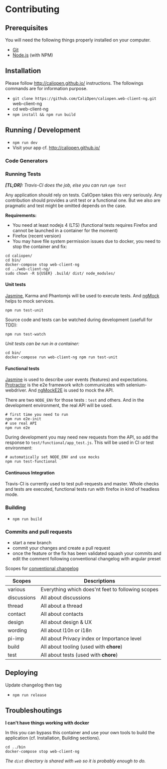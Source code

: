 # Contributing

## Prerequisites

You will need the following things properly installed on your computer.

* [Git](http://git-scm.com/)
* [Node.js](http://nodejs.org/) (with NPM)

## Installation

Please follow http://caliopen.github.io/ instructions. The followings commands are for information
purpose.

* `git clone https://github.com/CaliOpen/caliopen.web-client-ng.git` web-client-ng
* cd web-client-ng
* `npm install && npm run build`

## Running / Development

* `npm run dev`
* Visit your app cf. http://caliopen.github.io/

### Code Generators

### Running Tests

_**[TL;DR]:** Travis-CI does the job, else you can run `npm test`_

Any application should rely on tests. CaliOpen takes this very seriously.
Any contribution should provides a unit test or a functional one. But we also are pragmatic and test
might be omitted depends on the case.

**Requirements:**

* You need at least nodejs 4 (LTS) (functional tests requires Firefox and cannot be launched in a
container for the moment)
* Firefox (recent version)
* You may have file system permission issues due to docker, you need to stop the container and fix:

```
cd caliopen/
cd bin/
docker-compose stop web-client-ng
cd ../web-client-ng/
sudo chown -R ${USER} .build/ dist/ node_modules/
```

#### Unit tests

[Jasmine][1], Karma and Phantomjs will be used to execute tests. And [ngMock][4] helps to mock
services.

```
npm run test-unit
```

Source code and tests can be watched during development (usefull for TDD):

```
npm run test-watch
```

_Unit tests can be run in a container:_

```
cd bin/
docker-compose run web-client-ng npm run test-unit
```

#### Functional tests

[Jasmine][1] is used to describe user events (features) and expectations. [Protractor][2] is the
e2e framework witch communicates with selenium-webdriver. And [ngMockE2E][3] is used to mock the API.

There are two `NODE_ENV` for those tests : `test` and others.
And in the development environment, the real API will be used.

```
# first time you need to run
npm run e2e-init
# use real API
npm run e2e
```

During development you may need new requests from the API, so add the response to
`test/functional/app_test.js`. This will be used in CI or test environment:

```
# automatically set NODE_ENV and use mocks
npm run test-functional
```

#### Continuous Integration

Travis-CI is currently used to test pull-requests and master. Whole checks and tests are executed,
functional tests run with firefox in kind of headless mode.

### Building

* `npm run build`

### Commits and pull requests

- start a new branch
- commit your changes and create a pull request
- once the feature or the fix has been validated squash your commits and edit the comment following
conventional changelog with angular preset

Scopes for [conventional changelog](https://github.com/ajoslin/conventional-changelog)

| Scopes      | Descriptions                                        |
|-------------|-----------------------------------------------------|
| various     | Everything which does'nt feet to following scopes   |
| discussions | All about discussions                               |
| thread      | All about a thread                                  |
| contact     | All about contacts                                  |
| design      | All about design & UX                               |
| wording     | All about l10n or i18n                              |
| pi-imp      | All about Privacy index or Importance level         |
| build       | All about tooling (used with **chore**)             |
| test        | All about tests (used with  **chore**)              |

## Deploying

Update changelog then tag

* `npm run release`

## Troubleshoutings

**I can't have things working with docker**

In this you can bypass this container and use your own tools to build the application (cf.
Installation, Building sections).

```
cd ../bin
docker-compose stop web-client-ng
```

_The `dist` directory is shared with `web` so it is probably enough to do._


[1]: http://jasmine.github.io
[2]: http://www.protractortest.org
[3]: https://docs.angularjs.org/api/ngMockE2E
[4]: https://docs.angularjs.org/api/ngMock
